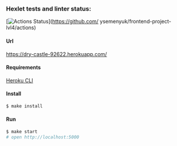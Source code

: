 ### Hexlet tests and linter status:
[![Actions Status](https://github.com/ysemenyuk/frontend-project-lvl4/workflows/hexlet-check/badge.svg)](https://github.com/
ysemenyuk/frontend-project-lvl4/actions)

#### Url

https://dry-castle-92622.herokuapp.com/

#### Requirements

[Heroku CLI](https://devcenter.heroku.com/articles/heroku-cli)

#### Install

```sh
$ make install
```

#### Run

```sh
$ make start
# open http://localhost:5000
```
